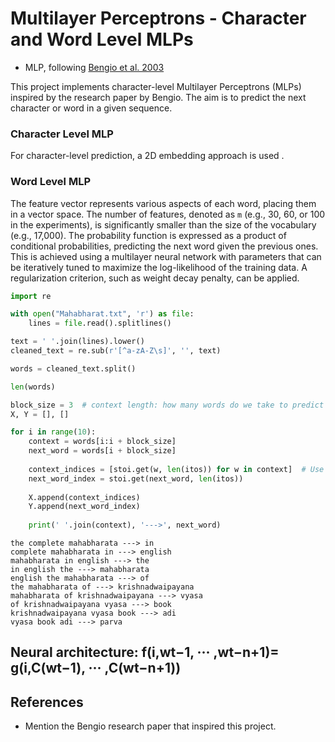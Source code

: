 # Multilayer Perceptrons  - Character and Word Level MLPs

- MLP, following [Bengio et al. 2003](https://www.jmlr.org/papers/volume3/bengio03a/bengio03a.pdf)

This project implements character-level  Multilayer Perceptrons (MLPs) inspired by the research paper by Bengio. The aim is to predict the next character or word in a given sequence.

### Character Level MLP

For character-level prediction, a 2D embedding approach is used .

### Word Level MLP

The feature vector represents various aspects of each word, placing them in a vector space. The number of features, denoted as `m` (e.g., 30, 60, or 100 in the experiments), is significantly smaller than the size of the vocabulary (e.g., 17,000). The probability function is expressed as a product of conditional probabilities, predicting the next word given the previous ones. This is achieved using a multilayer neural network with parameters that can be iteratively tuned to maximize the log-likelihood of the training data. A regularization criterion, such as weight decay penalty, can be applied.

```python
import re

with open("Mahabharat.txt", 'r') as file:
    lines = file.read().splitlines()

text = ' '.join(lines).lower()
cleaned_text = re.sub(r'[^a-zA-Z\s]', '', text)

words = cleaned_text.split()

len(words)
```
```python
block_size = 3  # context length: how many words do we take to predict the next one?
X, Y = [], []

for i in range(10):
    context = words[i:i + block_size]
    next_word = words[i + block_size]
    
    context_indices = [stoi.get(w, len(itos)) for w in context]  # Use len(itos) as the default index for unknown words
    next_word_index = stoi.get(next_word, len(itos))
    
    X.append(context_indices)
    Y.append(next_word_index)
    
    print(' '.join(context), '--->', next_word)
```
```
the complete mahabharata ---> in
complete mahabharata in ---> english
mahabharata in english ---> the
in english the ---> mahabharata
english the mahabharata ---> of
the mahabharata of ---> krishnadwaipayana
mahabharata of krishnadwaipayana ---> vyasa
of krishnadwaipayana vyasa ---> book
krishnadwaipayana vyasa book ---> adi
vyasa book adi ---> parva
```
## Neural architecture: f(i,wt−1, ··· ,wt−n+1)= g(i,C(wt−1), ··· ,C(wt−n+1))

## References

- Mention the Bengio research paper that inspired this project.
